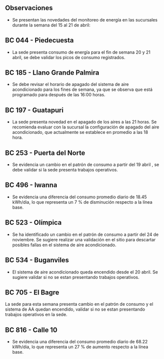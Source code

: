 ## Observaciones

<div align="right">

<!--<span style="font-size: smaller;"> Reporte semanal elaborado 02/01/2024</span> -->

</div>

- Se presentan las novedades del monitoreo de energía en las sucursales durante la semana del 15 al 21 de abril:

## BC 044 - Piedecuesta

- La sede presenta consumo de energía para el fin de semana 20 y 21 abril, se debe validar los picos de consumo registrados.

<!-- Se corrige novedad de la carga del AA, para el 2 de mayo se puede tomar sede como referencia. Carga del aire era muy pequeña -->

<!-- ## BC 061 - Carrera Primera

-El cambio que presento la sede fue porque se pusieron las cargas de los cajeros que siempre funcionan

- La sede modificó su patrón de consumo histórico a partir del 30 de noviembre de 2023, especialmente en lo que respecta a los consumos nocturnos.-->

<!-- Se normaliza la novedad en la carga de aire acondicionado fuera del horario laboral a partir del 25 de noviembre, lo que resultará en una disminución en el consumo de energía y se reflejará en ahorros.-->

<!--## BC 66 - Palmira

- El sistema de aire acondicionado queda encendido para el 21 de febrero. Se sugiere revisar si no se han presentado trabajos nocturnos. -->
<!--  Se atiende novedad de apagado de aires a las 22 horas , la sede empieza a reducir su consumo significativamente a partir de las 18 horas. -->


<!--  La sede presenta un cambio en su patrón de consumo a partir del 24 de octubre. Se debe validar si se están presentando trabajos en la sede; de lo contrario, se sugiere revisar la medida en el sitio. -->

<!--## BC 78 - El Cacique 

- La sede presenta novedad en el apagado de los aires a las 19 horas. Se recomienda evaluar con la sucursal la configuración de apagado del aire acondicionado, que actualmente se establece en promedio a las 18 hora.-->

<!--## BC 88 - Cúcuta

- Se evidencia una diferencia del consumo promedio diario de 4.75 kWh/dia, lo que representa un 3 % de disminución respecto a la línea base.

la carga de aire muy alta se debe revisar-->

<!--## BC 90 - Megamall

- La sede para esta semana normaliza la novedad del apagado del aire pasando de las 19 horas a las 18 horas. -->

## BC 185 - Llano Grande Palmira

- Se debe revisar el horario de apagado del sistema de aire acondicionado para los fines de semana, ya que se observa que está programado para después de las 16:00 horas.

<!-- La sede presenta un cambio en el patrón de consumo a partir del 24 de enero al 2 de febrero el cual ya fue normalizado. -->

 <!-- El sistema de AA operó los días festivo. Se debe verificar, ya que históricamente, la sede ha presentado problemas en la automatización durante los días festivos.-->

 <!-- Se evidencia una diferencia del consumo promedio diario de 8.23 kWh/dia, lo que representa un 5 % de disminución respecto a la línea base. -->

## BC 197 - Guatapuri

- La sede presenta novedad en el apagado de los aires a las 21 horas. Se recomienda evaluar con la sucursal la configuración de apagado del aire acondicionado, que actualmente se establece en promedio a las 18 hora.

<!-- Se debe validar el consumo de energía de la sede durante los fines de semana, ya que se observa un alto consumo en esos días. -->

<!-- Cambio patrón de consumo, se presenta disminución a partir del 20 abril, sistemas de aires apagan por completo, validar que correctivos se realizaron. -->

<!-- ## BC 205 - Villa Colombia -->

<!-- Durante la semana pasada, el factor de potencia promedio estuvo en 0.27 lo que representa un consumo alto de energía reactiva, esto podría representar penalidades por parte del comercializador de energía. -->

<!-- ## BC 210 - Banca Colombia Cartagena

- La sede experimento un cambio en el patrón de consumo del 11 al 15 marzo, lo que representa un 27 % de aumento respecto a la línea base. Se sugiere validar si se presentaron trabajos en la sede. -->

<!-- Se ha observado una disminución en el consumo de energía en la sede debido a labores de mantenimiento operativo que se llevaron a cabo desde el 29 de noviembre hasta el 12 de febrero. Ahora que estas labores han concluido, la sede ya reporta consumos normalizados. -->

<!-- - Se presenta un cambio en el patrón de consumo a partir del 17 marzo, se apaga cargas se corrige novedad cargas encendidas a partir del 28 febrero. -->

<!-- ## BC 216 - Sabana de Torres 

- Tener presente que la medida se normaliza para el 10 julio, se está construyendo la línea de referencia. -->

## BC 253 - Puerta del Norte

- Se evidencia un cambio en el patrón de consumo a partir del 19 abril , se debe validar si la sede presenta trabajos operativos.

<!--## BC 291 - Las Palmas

- La sede ha experimentado un cambio en su patrón de consumo energético, evidenciado por una diferencia de 54.71 kWh/día en el consumo promedio diario. Esto representa un aumento del 18 % en comparación con la línea base.-->

<!-- Se evidencia una diferencia del consumo promedio diario de 57.74 kWh/dia, lo que representa un 20 % de aumento respecto a la línea base. Se evidencia que se presento un aumento para el 15 y 16 de febrero cambiando el patrón de consumo.-->

<!-- Durante el lunes festivo 22 de mayo, se registró un consumo de energía del sistema de aire acondicionado desde las 8:30 a.m. hasta las 12:30 p.m. Se observó que el sistema estuvo en funcionamiento durante este periodo. --> 

<!-- ## BC 302 - Quebrada Seca

- El sistema de aire acondicionado operó el domingo 14 de abril. Se debe validar no se presentaron trabajos  en la sede durante ese día.--> 

<!--## BC 306 - Barrancabermeja 
 
- Se evidencia una diferencia del consumo promedio diario de 6.41 kWh/dia, lo que representa un 2 % de aumento respecto a la línea base. Se debe revisar la automatización del sistema AA para los días festivos. -->

<!-- El sistema de AA operó el lunes 08 de enero, que correspondía a un día festivo. Se debe verificar, ya que históricamente, la sede ha presentado problemas en la automatización durante los días festivos. 

 Cambio en el patrón de consumo de la carga AA, la sede se encuentra en gestión (SOPORTICA - CELSIA). para la fase 2 se debe tener presente que le hace falta lo de holiday -->

<!-- ## BC 311 - Bello -->

<!-- El sistema de AA operó el lunes 08 de enero, que correspondía a un día festivo. Se debe verificar, ya que históricamente, la sede ha presentado problemas en la automatización durante los días festivos. -->

<!-- Se queda aire encendido el 1 mayo. -->

<!-- ## BC 371 - Caucasia -->

<!-- Se observó una variación en la medida AA a partir del 5 de julio, la cual fue corregida el 8 de agosto. Se realizará un seguimiento continuo para monitorear la estabilidad de la medida. -->

<!-- ## BC 398 - Mariquita

- Se evidencia una disminución en el consumo nocturno del 4%, respecto a la linea base.-->

<!-- ## BC 424 - Honda

- Se ha identificado una novedad en la sede en la medida totalizadora, donde el consumo de aire acondicionado es superior al registrado en el totalizador. Se debe revisar medida en sitio. pendiente para fase 2 -->

<!--  El sistema de AA opera el 16 de octubre, que fue un día festivo. Se debe verificar si no se llevaron a cabo trabajos en la sede, se activa la alarma notificación.

- El sistema de AA opera 22 de octubre domingo, verificar si la sede no se realizaron trabajos de mantenimiento. -->

<!--El sistema de AA opera el 24 de septiembre, que fue un día festivo. Se debe verificar si no se llevaron a cabo trabajos en la sede, se activa la alarma notificación. -->

<!--consume mas el aire acondicionado que la medida de la frontera / pendiente reporar -->

<!-- ## BC 453 - Pitalito

- Se evidencia una diferencia del consumo promedio diario de 41.14 kWh/dia, lo que representa un 17 % de aumento respecto a la línea base. El aumento se presenta entre las 06:00 hasta las 14:00 horas.-->

<!--## BC 454 - Quinta Avenida

- Es necesario verificar la automatización del sistema de aire acondicionado, ya que se observa un consumo nocturno diferente entre semana. -->

<!-- Se debe validar consumo el 2 oct se ve muy alto. -->

<!-- Se normaliza la medida y se está construyendo la línea base movil para futuras referencias. -->
 
<!--## BC 459 - Campo Alegre

- Se evidencia una diferencia del consumo promedio diario de 32.41 kWh/dia, lo que representa un 21 % de aumento respecto a la línea base.-->

<!--## BC 495 - El Bosque

- La sede presento un cambio en el patrón de consumos nocturnos, se sugiere validar la automatización de los equipos. -->

## BC 496 - Iwanna

- Se evidencia una diferencia del consumo promedio diario de 18.45 kWh/dia, lo que representa un 7 % de disminución respecto a la línea base.

<!-- Se ha observado un cambio en el patrón de consumo, con un aumento en el consumo típico en comparación con su línea base. Se sugiere validar posibles causas de este incremento. -->

<!--## BC 514 - Centro Comercial Único

- El sistema de aire acondicionado queda encendido para el 26 de febrero y 3 de marzo. Se sugiere revisar si no se han presentado trabajos nocturnos.

- Se evidencia una diferencia del consumo promedio diario de 37.31 kWh/dia, lo que representa un 17 % de aumento respecto a la línea base.-->

## BC 523 - Olímpica

- Se ha identificado un cambio en el patrón de consumo a partir del 24 de noviembre. Se sugiere realizar una validación en el sitio para descartar posibles fallas en el sistema de aire acondicionado.

<!-- sin datos desde marzo 7 -->

## BC 534 - Buganviles

- El sistema de aire acondicionado queda encendido desde el 20 abril. Se sugiere validar si no se estan presentando trabajos operativos.
 
<!-- > Se observó una disminución en el consumo de aire acondicionado solo para el festivo 12 junio. Sin embargo, se identificó consumo de carga del aire acondicionado para el fin de semana y se activa alarma de notificación, se requiere validar la causa de este consumo residual de los aires acondicionados. -->

<!-- ## BC 613 - La America

- Se presentó un cambio en el consumo nocturno para el 12 de julio. Se deben validar temas de automatización en la sede. -->

<!-- ## BC 656 - Mayales -->

<!-- ## BC 659 - Girardot

- Sistema AA opera 22 al 23 noviembre en horario nocturno , se debe validar que no se presentaron trabajos en la sede.-->

<!-- Se evidencia una diferencia del consumo promedio diario de 62.21 kWh/dia, lo que representa un 17 % de disminución respecto a la línea base. La sede presentaba observación cambio patron de consumo por ajuste equipo AA y termostato, validar si se presentaron modificaciones al respecto. -->


<!-- ## BC 678 - Paseo de la Castellana

- Se evidencia una diferencia del consumo promedio diario de 95.05 kWh/dia, lo que representa un 32 % de aumento respecto a la línea base. Se debe validar la configuración del sistema AA, para las horas nocturnas.-->


## BC 705 - El Bagre

 La sede para esta semana presenta cambio en el patrón de consumo y el sistema de AA quedan encendido, validar si no se estan presentando trabajos operativos en la sede.


<!-- ## BC 741 - Calima -->

<!-- Se desmonto monitoreo por adecuación en la sede. queda para la fase 2 -->

<!-- ## BC 749 - Santa Monica -->

<!-- ## BC 750 - Roosevelt

- Se presenta una novedad en la sede a partir del 28 de septiembre, donde la carga de aire acondicionado es mayor que la del totalizador. Se debe validar la corriente L2 de la medida totalizadora. -->
 
<!-- ## BC 764 - Jamundí

- Se evidencia una diferencia del consumo promedio diario de 11.73 kWh/dia, lo que representa un 5 % de aumento respecto a la línea base. La sede presento un cambio en el patrón de consumos nocturnos, se sugiere validar la automatización de los equipos.-->

<!--## BC 776 - Lebrija

- Se evidencia una diferencia del consumo promedio diario de 21.74 kWh/dia, lo que representa un 22 % de aumento respecto a la línea base. -->

<!-- ## BC 784 - Centro Colon

- El sistema de aire acondicionado queda encendido para el 20 y 21 de marzo. Se sugiere revisar si no se han presentado trabajos nocturnos. -->

<!-- SSe evidencia una diferencia del consumo promedio diario de 31.83 kWh/dia, lo que representa un 14 % de disminución respecto a la línea base. -->

<!-- ## BC 787 - Bocagrande Carrera Tercera

- La sede presenta novedad de encendio del AA desde el 11 al 15 marzo y el aire opera el 17 marzo domingo, se sugiere validar si la sede presento trabajos operativos.-->

<!-- Se apaga aire a partir del 17 marzo, los cuales presentaban novedad "AA encendido a partir del 28 febrero". -->

<!-- ## BC 789 - Manga

- El sistema de aire acondicionado queda encendido el 11 y 12 abril. Se sugiere validar la configuiración de los AA, debido a que cambia su patron de consumo. -->

<!--  Se mantiene novedad de  "carga de aire acondicionado, mayor a su line base" ya que la carga del aire se incrementó durante el horario nocturno". Dicha novedad es identificada por la automatización configurada de acuerdo a estandar de banco. -->

<!-- ## BC 792 - Paseo del comercio -->


<!-- ## BC 793 - Profesionales

- Se evidencia una diferencia del consumo promedio diario de 33.00 kWh/dia, lo que representa un 21 % de aumento respecto a la línea base. Se sugiere validar la configuiración de los AA, debido a que cambia su patron de consumo. -->

<!-- Se evidencia una diferencia del consumo promedio diario de 48.64 kWh/dia, lo que representa un 31 % de aumento respecto a la línea base. Cambio en el patrón de consumo. Se sugiere validar la automatización de los aires acondicionados -->

<!-- A partir del 17 de septiembre, se ha detectado una novedad en el sistema de aire acondicionado. Se debe verificar si se realizaron trabajos en la sede. -->

<!-- ## BC 796 - Girón 

- La sede opera el domingo 17 marzo aumentando el consumo respecto a la linea base.-->


<!--   El sistema de AA opera el 13 de noviembre, que fue un día festivo. Se debe verificar si no se llevaron a cabo trabajos en la sede.-->

<!-- La sede no opera durante el festivo del 20 de julio. Sin embargo, se han registrado consumos inusuales en días festivos previos. -->

<!--## BC 799 - Floridablanca

- Se evidencia una diferencia del consumo promedio diario de 35.79 kWh/dia, lo que representa un 19 % de aumento respecto a la línea base. -->

## BC 816 - Calle 10

- Se evidencia una diferencia del consumo promedio diario de 68.22 kWh/dia, lo que representa un 27 % de aumento respecto a la línea base.

<!--## BC 824 - Ventura Plaza

- Se evidencia una diferencia del consumo promedio diario de 21.80 kWh/dia, lo que representa un 9 % de disminución respecto a la línea base. -->

<!-- ## BC 825 - Astrocentro -->

<!--  ## BC 829 - Unicentro Cali -->

<!-- Se normaliza medida para 4 julio. -->

<!-- ## BC 834 - San Mateo -->

<!-- ## BC 863 - Los Patios

- Se evidencia que la sede disminuyó su patrón de consumo a partir del 14 de noviembre. Se sugiere validar las acciones que se llevaron a cabo. -->

<!--## BC S.A Valledupar

- Se debe revisar la automatización del sistema AA para los días festivos.  -->

<!-- El sistema de AA opera el 13 de noviembre, que fue un día festivo. Se debe verificar si no se llevaron a cabo trabajos en la sede. -->

<!--novedad en la carga de aire alto consumo-->

>
<!-- ## BC S.A Granada

- Revisar las cargas del sistema de aire durante los días festivos, con el objetivo de optimizar el consumo de energía. -->

<!--Evaluar la automatización del sistema de aire acondicionado durante días festivos para optimizar el consumo de energía, opera sistema de AA festivo 20 julio. -->